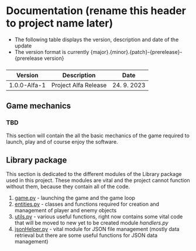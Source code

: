 # Documentation (rename this header to project name later)

 - The following table displays the version, description and date of the update
 - The version format is currently {major}.{minor}.{patch}-{prerelease}-{prerelease version}
###

   Version    |      Description     |    Date
--------------|----------------------|------------
 1.0.0-Alfa-1 | Project Alfa Release | 24. 9. 2023

## Game mechanics
### TBD
This section will contain the all the basic mechanics of the game required to launch, play and of course enjoy the software.

## Library package
This section is dedicated to the different modules of the Library package used in this project. These modules are vital and the project cannot function without them, because they contain all of the code.

1. [game.py](./Modules/game.md) - launching the game and the game loop
1. [entities.py](./Modules/entities.md) - classes and functions required for creation and management of player and enemy objects
1. [utils.py](./Modules/utils.md) - various useful functions, right now contains some vital code that will be moved to new yet to be created module *handlers.py*
1. [jsonHelper.py](./Modules/game.md) - vital module for JSON file management (mostly data retrieval but there are some useful functions for JSON data management)